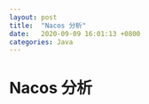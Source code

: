 ```yaml
---
layout: post
title:  "Nacos 分析"
date:   2020-09-09 16:01:13 +0800
categories: Java
---
```


# Nacos 分析
